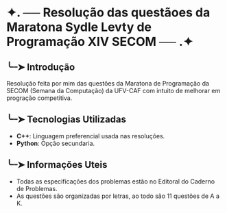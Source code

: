 # ✦. ── Resolução das questãoes da Maratona Sydle Levty de Programação XIV SECOM ── .✦

## ╰┈➤ Introdução
Resolução feita por mim das questões da Maratona de Programação da SECOM (Semana da Computação) da UFV-CAF com intuito de melhorar em progração competitiva.

## ╰┈➤ Tecnologias Utilizadas
- **C++**: Linguagem preferencial usada nas resoluções.
- **Python**: Opção secundaria.

## ╰┈➤ Informações Uteis
- Todas as especificações dos problemas estão no Editoral do Caderno de Problemas.
- As questões são organizadas por letras, ao todo são 11 questões de A a K.
